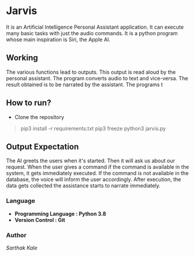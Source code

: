 # Jarvis
It is an Artificial Intelligence Personal Assistant application. It can execute many basic tasks with just the audio commands. It is a python program whose main inspiration is Siri, the Apple AI.

## Working
The various functions lead to outputs. This output is read aloud by the personal assistant. The program converts audio to text and vice-versa. The result obtained is to be narrated by the assistant. The programs t

## How to run?
* Clone the repository
> pip3 install -r requirements.txt
> pip3 freeze
> python3 jarvis.py

## Output Expectation
The AI greets the users when it's started. Then it will ask us about our request.
When the user gives a command if the command is available in the system, it gets immediately executed. 
If the command is not available in the database, the voice will inform the user accordingly. After execution, the data gets collected the assistance starts to narrate immediately.

### Language
* **Programming Language : Python 3.8**
* **Version Control : Git**

### Author
_Sarthak Kale_